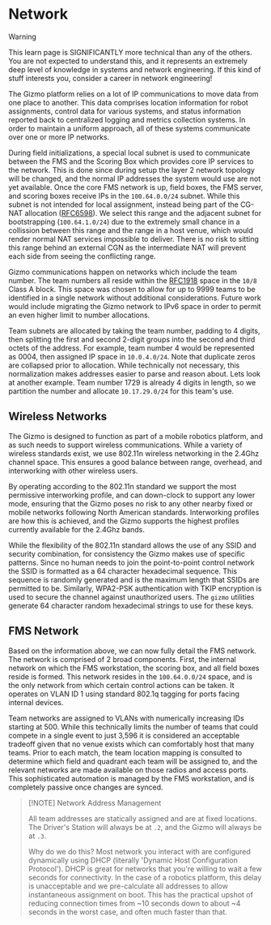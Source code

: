 # Network

> [!WARNING]
>
> This learn page is SIGNIFICANTLY more technical than any of the
> others.  You are not expected to understand this, and it represents
> an extremely deep level of knowledge in systems and network
> engineering.  If this kind of stuff interests you, consider a career
> in network engineering!

The Gizmo platform relies on a lot of IP communications to move data
from one place to another.  This data comprises location information
for robot assignments, control data for various systems, and status
information reported back to centralized logging and metrics
collection systems.  In order to maintain a uniform approach, all of
these systems communicate over one or more IP networks.

During field initializations, a special local subnet is used to
communicate between the FMS and the Scoring Box which provides core IP
services to the network.  This is done since during setup the layer 2
network topology will be changed, and the normal IP addresses the
system would use are not yet available.  Once the core FMS network is
up, field boxes, the FMS server, and scoring boxes receive IPs in the
`100.64.0.0/24` subnet.  While this subnet is not intended for local
assignment, instead being part of the CG-NAT allocation
([RFC6598](https://datatracker.ietf.org/doc/html/rfc6598)).  We select
this range and the adjacent subnet for bootstrapping (`100.64.1.0/24`)
due to the extremely small chance in a collission between this range
and the range in a host venue, which would render normal NAT services
impossible to deliver.  There is no risk to sitting this range behind
an external CGN as the intermediate NAT will prevent each side from
seeing the conflicting range.

Gizmo communications happen on networks which include the team number.
The team numbers all reside within the
[RFC1918](https://datatracker.ietf.org/doc/html/rfc1918) space in the
`10/8` Class A block.  This space was chosen to allow for up to 9999
teams to be identified in a single network without additional
considerations.  Future work would include migrating the Gizmo network
to IPv6 space in order to permit an even higher limit to number
allocations.

Team subnets are allocated by taking the team number, padding to 4
digits, then splitting the first and second 2-digit groups into the
second and third octets of the address.  For example, team number 4
would be represented as 0004, then assigned IP space in `10.0.4.0/24`.
Note that duplicate zeros are collapsed prior to allocation.  While
technically not necessary, this normalization makes addresses easier
to parse and reason about.  Lets look at another example.  Team number
1729 is already 4 digits in length, so we partition the number and
allocate `10.17.29.0/24` for this team's use.

## Wireless Networks

The Gizmo is designed to function as part of a mobile robotics
platform, and as such needs to support wireless communications.  While
a variety of wireless standards exist, we use 802.11n wireless
networking in the 2.4Ghz channel space.  This ensures a good balance
between range, overhead, and interworking with other wireless users.

By operating according to the 802.11n standard we support the most
permissive interworking profile, and can down-clock to support any
lower mode, ensuring that the Gizmo poses no risk to any other nearby
fixed or mobile networks following North American standards.
Interworking profiles are how this is achieved, and the Gizmo supports
the highest profiles currently available for the 2.4Ghz bands.

While the flexibility of the 802.11n standard allows the use of any
SSID and security combination, for consistency the Gizmo makes use of
specific patterns.  Since no human needs to join the point-to-point
control network the SSID is formatted as a 64 character hexadecimal
sequence.  This sequence is randomly generated and is the maximum
length that SSIDs are permitted to be.  Similarly, WPA2-PSK
authentication with TKIP encryption is used to secure the channel
against unauthorized users.  The `gizmo` utilities generate 64
character random hexadecimal strings to use for these keys.

## FMS Network

Based on the information above, we can now fully detail the FMS
network.  The network is comprised of 2 broad components.  First, the
internal network on which the FMS workstation, the scoring box, and
all field boxes reside is formed.  This network resides in the
`100.64.0.0/24` space, and is the only network from which certain
control actions can be taken.  It operates on VLAN ID 1 using standard
802.1q tagging for ports facing internal devices.

Team networks are assigned to VLANs with numerically increasing IDs
starting at 500.  While this technically limits the number of teams
that could compete in a single event to just 3,596 it is considered an
acceptable tradeoff given that no venue exists which can comfortably
host that many teams.  Prior to each match, the team location mapping
is consulted to determine which field and quadrant each team will be
assigned to, and the relevant networks are made available on those
radios and access ports.  This sophisticated automation is managed by
the FMS workstation, and is completely passive once changes are
synced.

> [!NOTE] Network Address Management
>
> All team addresses are statically assigned and are at fixed
> locations.  The Driver's Station will always be at `.2`, and the
> Gizmo will always be at `.3`.
>
> Why do we do this?  Most network you interact with are configured
> dynamically using DHCP (literally 'Dynamic Host Configuration
> Protocol').  DHCP is great for networks that you're willing to wait
> a few seconds for connectivity.  In the case of a robotics platform,
> this delay is unacceptable and we pre-calculate all addresses to
> allow instantaneous assignment on boot.  This has the practical
> upshot of reducing connection times from ~10 seconds down to about
> ~4 seconds in the worst case, and often much faster than that.
